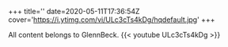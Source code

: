 +++
title=''
date=2020-05-11T17:36:54Z
cover='https://i.ytimg.com/vi/ULc3cTs4kDg/hqdefault.jpg'
+++

All content belongs to GlennBeck.
{{< youtube ULc3cTs4kDg >}}
